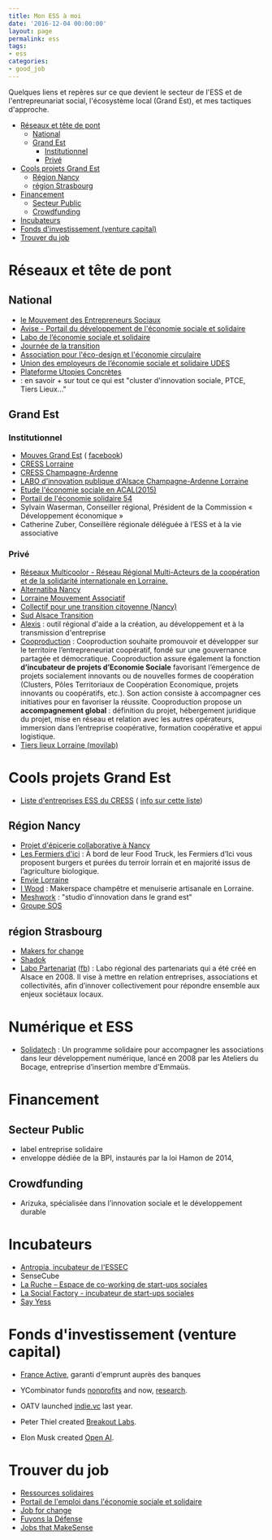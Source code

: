 ```yaml
---
title: Mon ESS à moi
date: '2016-12-04 00:00:00'
layout: page
permalink: ess
tags:
- ess
categories:
- good_job
---
```


Quelques liens et repères sur ce que devient le secteur de l'ESS et de l'entrepreunariat social, l'écosystème local (Grand Est), et mes tactiques d'approche.



<!--more-->

<!-- TOC depthFrom:1 depthTo:6 withLinks:1 updateOnSave:1 orderedList:0 -->

- [Réseaux et tête de pont](#rseaux-et-tte-de-pont)
	- [National](#national)
	- [Grand Est](#grand-est)
		- [Institutionnel](#institutionnel)
		- [Privé](#priv)
- [Cools projets Grand Est](#cools-projets-grand-est)
	- [Région Nancy](#rgion-nancy)
	- [région Strasbourg](#rgion-strasbourg)
- [Financement](#financement)
	- [Secteur Public](#secteur-public)
	- [Crowdfunding](#crowdfunding)
- [Incubateurs](#incubateurs)
- [Fonds d'investissement (venture capital)](#fonds-dinvestissement-venture-capital)
- [Trouver du job](#trouver-du-job)

<!-- /TOC -->



# Réseaux et tête de pont

## National

- [le Mouvement des Entrepreneurs Sociaux](http://mouves.org/)
- [Avise - Portail du développement de l'économie sociale et solidaire](http://www.avise.org/)
- [Labo de l’économie sociale et solidaire](http://www.lelabo-ess.org/?-Presentation-)
- [Journée de la transition](http://www.journeetransition.org/)
- [Association pour l'éco-design et l'économie circulaire](http://www.apedec.org/)
- [Union des employeurs de l’économie sociale et solidaire UDES]()
- [Plateforme Utopies Concrètes](http://utopies-concretes.org/#/fr/map)
- [](http://lecinquiemepole.fr/?page_id=99) : en savoir + sur tout ce qui est "cluster d'innovation sociale, PTCE, Tiers Lieux..."

## Grand Est

### Institutionnel

- [Mouves Grand Est](http://mouves.org/nos-missions/federer-et-influer/federer-les-entrepreneurs-sociaux/lorraine/) ( [facebook](https://www.facebook.com/mouves.lorraine))
- [CRESS Lorraine](http://www.cress-lorraine.org/fr/accueil.html)
- [CRESS Champagne-Ardenne](http://cresca.fr/)
- [LABO d'innovation publique d'Alsace Champagne-Ardenne Lorraine](http://labo-public.fr/)
- [ Etude l'économie sociale en ACAL(2015)](http://www.oref-alsace.org/document/leconomie-sociale-et-solidaire-en-acal)
- [Portail de l'économie solidaire 54 ](http://www.economiesolidaire.meurthe-et-moselle.fr/)
- Sylvain Waserman, Conseiller régional, Président de la Commission « Développement économique »
- Catherine Zuber, Conseillère régionale déléguée à l’ESS et à la vie associative

### Privé

- [Réseaux Multicoolor - Réseau Régional Multi-Acteurs de la coopération et de la solidarité internationale en Lorraine.](http://www.multicoolor.org/)
- [Alternatiba Nancy](http://alternatiba-nancy.fr/)
- [Lorraine Mouvement Associatif](http://www.lorrainemouvementassociatif.org/)
- [Collectif pour une transition citoyenne (Nancy)](http://www.transitioncitoyenne.org/)
- [Sud Alsace Transition](http://www.sud-alsace-transition.net/)
- [Alexis](http://www.alexis.fr/) : outil régional d'aide a la création, au développement et à la transmission d'entreprise
- [Cooproduction](http://www.cooproduction.coop/) : Cooproduction souhaite promouvoir et développer sur le territoire l’entrepreneuriat coopératif, fondé sur une gouvernance partagée et démocratique. Cooproduction assure également la fonction **d’incubateur de projets d’Economie Sociale** favorisant l’émergence de projets socialement innovants ou de nouvelles formes de coopération (Clusters, Pôles Territoriaux de Coopération Economique, projets innovants ou coopératifs, etc.). Son action consiste à accompagner ces initiatives pour en favoriser la réussite.
Cooproduction propose un **accompagnement global** : définition du projet, hébergement juridique du projet, mise en réseau et relation avec les autres opérateurs, immersion dans l’entreprise coopérative, formation coopérative et appui logistique.
- [Tiers lieux Lorraine (movilab)](http://movilab.org/index.php?title=Portail:Tiers-Lieux_en_Lorraine)

# Cools projets Grand Est

- [Liste d'entreprises ESS du CRESS](http://liste-entreprises.cncres.org/region/alsace-champagne-ardenne-lorraine/) ( [info sur cette liste](http://www.cress-lorraine.org/fr/liste-des-entreprises-ess.html))

## Région Nancy

- [Projet d'épicerie collaborative à Nancy](https://www.facebook.com/epiceriecollabnancy/)
- [Les Fermiers d'ici](http://www.fermiersdici.com/food-truck/) : À bord de leur Food Truck, les Fermiers d’Ici vous proposent burgers et purées du terroir lorrain et en majorité issus de l’agriculture biologique.
- [Envie Lorraine](http://envie-nancy.fr/)
- [I Wood](http://i-wood.fr/) : Makerspace champêtre et menuiserie artisanale en Lorraine.
- [Meshwork](http://meshwork.fr/) : "studio d'innovation dans le grand est"
- [Groupe SOS](http://www.groupe-sos.org/)

## région Strasbourg

- [Makers for change](http://makersforchange.org/)
- [Shadok](http://makersforchange.org/)
- [Labo Partenariat](http://www.lelabo-partenariats.org/) ([fb](https://www.facebook.com/labodespartenariats/)) :  Labo régional des partenariats qui a été créé en Alsace en 2008. Il vise à mettre en relation entreprises, associations et collectivités, afin d’innover collectivement pour répondre ensemble aux enjeux sociétaux locaux.


# Numérique et ESS

- [Solidatech](www.solidatech.fr) : Un programme solidaire pour accompagner les associations dans leur développement numérique, lancé en 2008 par les Ateliers du Bocage, entreprise d’insertion
membre d'Emmaüs.

# Financement

## Secteur Public

- label entreprise solidaire
- enveloppe dédiée de la BPI, instaurés par la loi Hamon de 2014,

## Crowdfunding

- Arizuka, spécialisée dans l’innovation sociale et le développement durable

# Incubateurs

- [Antropia, incubateur de l'ESSEC](http://antropia.essec.fr/)
- SenseCube
- [La Ruche – Espace de co-working de start-ups sociales](http://la-ruche.net/)
- [La Social Factory - incubateur de start-ups sociales](http://social-factory.org/)
- [Say Yess](http://www.say-yess.com/)

# Fonds d'investissement (venture capital)

- [France Active](http://www.franceactive.org/), garanti d'emprunt auprès des banques

- YCombinator funds [nonprofits](https://www.ycombinator.com/nonprofits/) and now, [research](https://ycr.org/).
- OATV launched [indie.vc](http://www.indie.vc/) last year.
- Peter Thiel created [Breakout Labs](http://www.breakoutlabs.org/).
- Elon Musk created [Open AI](http://www.csmonitor.com/Technology/2015/1214/Open-AI-Effort-to-democratize-artificial-intelligence-research).

# Trouver du job

- [Ressources solidaires](http://www.ressources-solidaires.org/spip.php?page=espace-emploi)
- [Portail de l'emploi dans l'économie sociale et solidaire](http://www.emploi-ess.fr/)
- [Job for change](http://jobforchange.org/jobs/)
- [Fuyons la Défense](http://www.fuyonsladefense.com/)
- [Jobs that MakeSense](http://jobs.makesense.org/)
